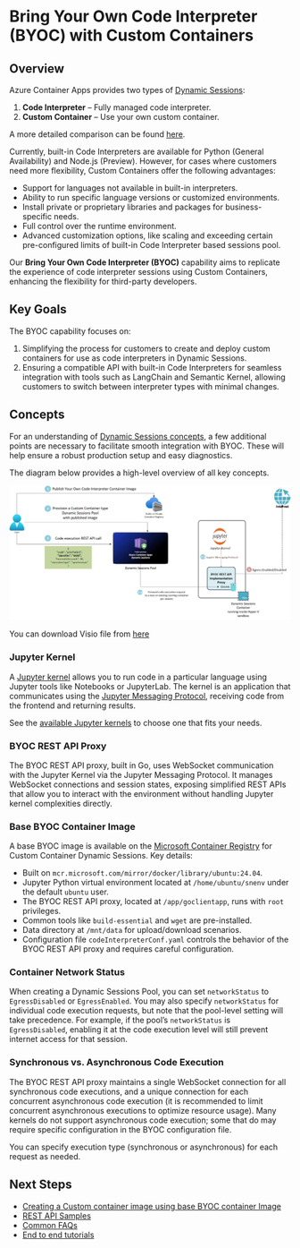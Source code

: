 # Bring Your Own Code Interpreter (BYOC) with Custom Containers

## Overview
Azure Container Apps provides two types of [Dynamic Sessions](https://learn.microsoft.com/azure/container-apps/sessions):
1. **Code Interpreter** – Fully managed code interpreter.
2. **Custom Container** – Use your own custom container.

A more detailed comparison can be found [here](https://learn.microsoft.com/azure/container-apps/sessions?tabs=azure-cli#session-types).

Currently, built-in Code Interpreters are available for Python (General Availability) and Node.js (Preview). However, for cases where customers need more flexibility, Custom Containers offer the following advantages:

- Support for languages not available in built-in interpreters.
- Ability to run specific language versions or customized environments.
- Install private or proprietary libraries and packages for business-specific needs.
- Full control over the runtime environment.
- Advanced customization options, like scaling and exceeding certain pre-configured limits of built-in Code Interpreter based sessions pool.

Our **Bring Your Own Code Interpreter (BYOC)** capability aims to replicate the experience of code interpreter sessions using Custom Containers, enhancing the flexibility for third-party developers.

## Key Goals

The BYOC capability focuses on:
1. Simplifying the process for customers to create and deploy custom containers for use as code interpreters in Dynamic Sessions.
2. Ensuring a compatible API with built-in Code Interpreters for seamless integration with tools such as LangChain and Semantic Kernel, allowing customers to switch between interpreter types with minimal changes.

## Concepts

For an understanding of [Dynamic Sessions concepts](https://learn.microsoft.com/azure/container-apps/sessions?tabs=azure-cli#concepts), a few additional points are necessary to facilitate smooth integration with BYOC. These will help ensure a robust production setup and easy diagnostics.

The diagram below provides a high-level overview of all key concepts.

<img src="./media/byoc-concepts.jpg" width="1200">

You can download Visio file from [here](./media/byoc-concepts.vsdx)

### Jupyter Kernel
A [Jupyter kernel](https://docs.jupyter.org/en/stable/projects/kernels.html) allows you to run code in a particular language using Jupyter tools like Notebooks or JupyterLab. The kernel is an application that communicates using the [Jupyter Messaging Protocol](https://jupyter-protocol.readthedocs.io/en/latest/), receiving code from the frontend and returning results.

See the [available Jupyter kernels](https://github.com/jupyter/jupyter/wiki/Jupyter-kernels) to choose one that fits your needs.

### BYOC REST API Proxy
The BYOC REST API proxy, built in Go, uses WebSocket communication with the Jupyter Kernel via the Jupyter Messaging Protocol. It manages WebSocket connections and session states, exposing simplified REST APIs that allow you to interact with the environment without handling Jupyter kernel complexities directly.

### Base BYOC Container Image
A base BYOC image is available on the [Microsoft Container Registry](https://mcr.microsoft.com/v2/k8se/services/codeinterpreter-base/tags/list) for Custom Container Dynamic Sessions. Key details:

- Built on `mcr.microsoft.com/mirror/docker/library/ubuntu:24.04`.
- Jupyter Python virtual environment located at `/home/ubuntu/snenv` under the default `ubuntu` user.
- The BYOC REST API proxy, located at `/app/goclientapp`, runs with `root` privileges.
- Common tools like `build-essential` and `wget` are pre-installed.
- Data directory at `/mnt/data` for upload/download scenarios.
- Configuration file `codeInterpreterConf.yaml` controls the behavior of the BYOC REST API proxy and requires careful configuration.

### Container Network Status
When creating a Dynamic Sessions Pool, you can set `networkStatus` to `EgressDisabled` or `EgressEnabled`. You may also specify `networkStatus` for individual code execution requests, but note that the pool-level setting will take precedence. For example, if the pool’s `networkStatus` is `EgressDisabled`, enabling it at the code execution level will still prevent internet access for that session.

### Synchronous vs. Asynchronous Code Execution
The BYOC REST API proxy maintains a single WebSocket connection for all synchronous code executions, and a unique connection for each concurrent asynchronous code execution (it is recommended to limit concurrent asynchronous executions to optimize resource usage). Many kernels do not support asynchronous code execution; some that do may require specific configuration in the BYOC configuration file.

You can specify execution type (synchronous or asynchronous) for each request as needed.

## Next Steps
- [Creating a Custom container image using base BYOC container Image](./creating-container-image.md)
- [REST API Samples](./api-samples.md)
- [Common FAQs](./FAQs.md)
- [End to end tutorials](./tutorials/README.md)
